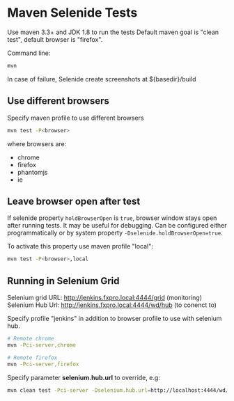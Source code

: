 # Maven Selenide Tests

Use maven 3.3+ and JDK 1.8 to run the tests
Default maven goal is "clean test", default browser is "firefox".

Command line:
```bash
mvn
```

In case of failure, Selenide create screenshots at ${basedir}/build

## Use different browsers
Specify maven profile to use different browsers

```bash
mvn test -P<browser>
```
where browsers are:
- chrome
- firefox
- phantomjs
- ie

## Leave browser open after test

If selenide property `holdBrowserOpen` is `true`, browser window stays open after running tests.
It may be useful for debugging. Can be configured either programmatically or by system property `-Dselenide.holdBrowserOpen=true`.

To activate this property use maven profile "local":

```bash
mvn test -P<browser>,local
```

## Running in Selenium Grid

Selenium grid URL: http://jenkins.fxpro.local:4444/grid (monitoring)
Selenium Hub Url: http://jenkins.fxpro.local:4444/wd/hub (to conenct to)

Specify profile "jenkins" in addition to browser profile to use with selenium hub.
```bash
# Remote chrome
mvn -Pci-server,chrome

# Remote firefox
mvn -Pci-server,firefox
```

Specify parameter **selenium.hub.url** to override, e.g:

 ```bash
 mvn clean test -Pci-server -Dselenium.hub.url=http://localhost:4444/wd/hub
 ```
